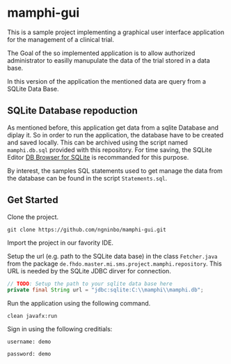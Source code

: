 # mamphi-gui

This is a sample project implementing a graphical user interface application for the management of a clinical trial.

The Goal of the so implemented application is to allow authorized administrator to easilly manupulate the data of the trial stored in a data base.

In this version of the application the mentioned data are query from a SQLite Data Base.

## SQLite Database repoduction

As mentioned before, this application get data from a sqlite Database and diplay it. 
So in order to run the application, the database have to be created and saved locally. 
This can be archived using the script named `mamphi.db.sql` provided with this repository. 
For time saving, the SQLite Editor [DB Browser for SQLite](https://sqlitebrowser.org/) is recommanded for this purpose.

By interest, the samples SQL statements used to get manage the data from the database can be found in the script `Statements.sql`.

## Get Started

Clone the project.

```shell
git clone https://github.com/ngninbo/mamphi-gui.git
```

Import the project in our favority IDE.

Setup the url (e.g. path to the SQLite data base) in the class `Fetcher.java` from the package `de.fhdo.master.mi.sms.project.mamphi.repository`. 
This URL is needed by the SQLite JDBC dirver for connection.

```Java
// TODO: Setup the path to your sqlite data base here
private final String url = "jdbc:sqlite:C:\\mamphi\\mamphi.db";
```

Run the application using the following command.

```shell
clean javafx:run
```

Sign in using the following creditials: 

```text
username: demo

password: demo
```

